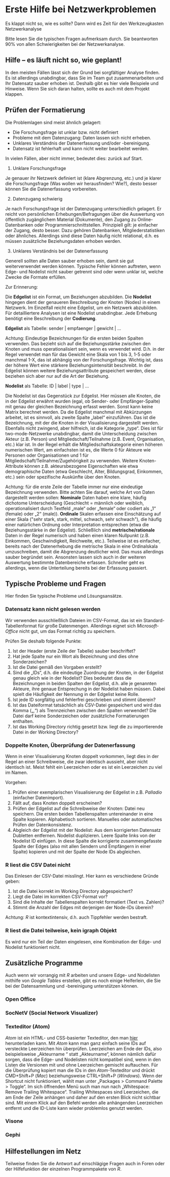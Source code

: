 # Erste Hilfe bei Netzwerkproblemen
Es klappt nicht so, wie es sollte? Dann wird es Zeit für den Werkzeugkasten Netzwerkanalyse

Bitte lesen Sie die typischen Fragen aufmerksam durch. Sie beantworten 90% von allen Schwierigkeiten bei der Netzwerkanalyse.

## Hilfe – es läuft nicht so, wie geplant!
In den meisten Fällen lässt sich der Grund bei sorgfältiger Analyse finden. Es ist allerdings unabdingbar, dass Sie im Team gut zusammenarbeiten und Ihr Datensatz sauber erhoben ist. Deshalb gibt es hier viele Beispiele und Hinweise. Wenn Sie sich daran halten, sollte es auch mit dem Projekt klappen.

## Prüfen der Formatierung
Die Problemlagen sind meist ähnlich gelagert:

* Die Forschungsfrage ist unklar bzw. nicht definiert
* Probleme mit dem Datenzugang: Daten lassen sich nicht erheben.
* Unklares Verständnis der Datenerfassung und/oder -bereinigung.
* Datensatz ist fehlerhaft und kann nicht weiter bearbeitet werden.

In vielen Fällen, aber nicht immer, bedeutet dies: zurück auf Start.

1. Unklare Forschungsfrage

Je genauer ihr Netzwerk definiert ist (klare Abgrenzung, etc.) und je klarer die Forschungsfrage (Was wollen wir herausfinden? Wie?), desto besser können Sie die Datenerfassung vorbereiten.

2. Datenzugang schwierig

Je nach Forschungsfrage ist der Datenzugang unterschiedlich gelagert. Er reicht von persönlichen Erhebungen/Befragungen über die Auswertung von öffentlich zugänglichem Material (Dokumente), den Zugang zu Online-Datenbanken oder Programmierschnittstellen. Prinzipiell gilt: je einfacher der Zugang, desto besser. Dazu gehören Datenbanken, Mitgliederstatistiken oder ähnliches. Allerdings sind diese Daten häufig nicht relational, d.h. es müssen zusätzliche Beziehungsdaten erhoben werden.

3. Unklares Verständnis bei der Datenerfassung

Generell sollten alle Daten sauber erhoben sein, damit sie gut weiterverwendet werden können. Typische Fehler können auftreten, wenn Edge- und Nodelist nicht sauber getrennt sind oder wenn unklar ist, welche Zwecke die Formate erfüllen.

Zur Erinnerung:

Die **Edgelist** ist ein Format, um Beziehungen abzubilden. Die **Nodelist** hingegen dient der genaueren Beschreibung der Knoten (Nodes) in einem Netzwerk. Im Einzelfall reicht eine Edgelist, um ein Netzwerk abzubilden. Für detailliertere Analysen ist eine Nodelist unabdingbar. Jede Erhebung benötigt eine Beschreibung der **Codierung**.

**Edgelist** als Tabelle: sender | empfaenger | gewicht | ...

Achtung: Eindeutige Bezeichnungen für die ersten beiden Spalten verwenden. Das bezieht sich auf die Beziehungsstärke zwischen den Knoten und muss operationalisiert sein, wenn es verwendet wird. D.h. in der Regel verwendet man für das Gewicht eine Skala von 1 bis 3, 1-5 oder manchmal 1-X, das ist abhängig von der Forschungsfrage. Wichtig ist, dass der höhere Wert eine stärkere Beziehungsintensität beschreibt. In der Edgelist können weitere Beziehungsattribute gespeichert werden, diese beziehen sich aber nur auf die Art der Beziehung.

**Nodelist** als Tabelle: ID | label | type | ...

Die Nodelist ist das Gegenstück zur Edgelist. Hier müssen alle Knoten, die in der Edgelist erwähnt wurden (egal, ob Sender- oder Empfänger-Spalte) mit genau der gleichen Bezeichnung erfasst werden. Sonst kann keine Matrix berechnet werden. Da die Edgelist manchmal mit Abkürzungen arbeitet, ist es sinnvoll, als zweite Spalte „label“ einzuführen. Das ist die Bezeichnung, mit der die Knoten in der Visualisierung dargestellt werden. Ebenfalls nicht zwingend, aber hilfreich, ist die Kategorie „type“. Dies ist für two-mode-Netzwerke unabdingbar, damit die Unterscheidung zwischen Akteur (z.B. Person) und Mitgliedschaft/Teilnahme (z.B. Event, Organisation, etc.) klar ist. In der Regel erhält die Mitgliedschaftskategorie einen höheren numerischen Wert, am einfachsten ist es, die Werte 0 für Akteure wie Personen oder Organisationen und 1 für Mitgliedschaft/Teilnahme/Zugehörigkeit zu verwenden. Weitere Knoten-Attribute können z.B. akteursbezogene Eigenschaften wie etwa demographische Daten (etwa Geschlecht, Alter, Bildungsgrad, Einkommen, etc.) sein oder spezifische Auskünfte über den Knoten.

Achtung: für die erste Zeile der Tabelle immer nur eine eindeutige Bezeichnung verwenden. Bitte achten Sie darauf, welche Art von Daten dargestellt werden sollen: **Nominale** Daten haben eine klare, häufig dichotome Unterscheidung (Geschlecht = männlich oder weiblich, operationalisiert durch Textfeld „male“ oder „female“ oder codiert als „1“ (female) oder „2“ (male)). **Ordinale** Skalen erfassen eine Einschätzung auf einer Skala ("sehr stark, stark, mittel, schwach, sehr schwach"), die häufig einer natürlichen Ordnung oder Interpretation entsprechen (etwa die Beziehungsstärke in der Edgelist). Schließlich sind **metrische/rationale** Daten in der Regel numerisch und haben einen klaren Nullpunkt (z.B. Einkommen, Geschwindigkeit, Reichweite, etc.). Teilweise ist es einfacher, bereits nach der Datenerhebung die metrische Skala in eine Ordinalskala umzuschreiben, damit die Abgrenzung deutlicher wird. Das muss allerdings sauber begründet sein. Ansonsten lassen sich auch in der weiteren Auswertung bestimmte Datenbereiche erfassen. Schneller geht es allerdings, wenn die Unterteilung bereits bei der Erfassung passiert.

## Typische Probleme und Fragen
Hier finden Sie typische Probleme und Lösungsansätze.

### Datensatz kann nicht gelesen werden
Wir verwenden ausschließlich Dateien im CSV-Format, das ist ein Standard-Tabellenformat für große Datenmengen. Allerdings eignet sich *Microsoft-Office* nicht gut, um das Format richtig zu speichern.

Prüfen Sie deshalb folgende Punkte:

1. Ist der Header (erste Zeile der Tabelle) sauber beschriftet?
2. Hat jede Spalte nur ein Wort als Bezeichnung und dies ohne Sonderzeichen?
3. Ist die Datei gemäß den Vorgaben erstellt?
4. Sind die „IDs“, d.h. die eindeutige Zuordnung der Knoten, in der Edgelist genau gleich wie in der Nodelist? Dies bedeutet dass die Bezeichnungen in beiden Spalten der Edgelist, d.h. alle je genannten Akteure, ihre genaue Entsprechung in der Nodelist haben müssen. Dabei spielt die Häufigkeit der Nennung in der Edgelist keine Rolle.
5. Ist jede ID sorgfältig und fehlerfrei geschrieben und stimmt überein?
6. Ist das Dateiformat tatsächlich als CSV-Datei gespeichert und wird das Komma („,“) als Trennzeichen zwischen den Spalten verwendet? Die Datei darf keine Sonderzeichen oder zusätzliche Formatierungen enthalten.
7. Ist das Working Directory richtig gesetzt bzw. liegt die zu importierende Datei in der Working Directory?

### Doppelte Knoten, Überprüfung der Datenerfassung
Wenn in einer Visualisierung Knoten doppelt vorkommen, liegt dies in der Regel an einer Schreibweise, die zwar identisch aussieht, aber nicht identisch ist. Meist fehlt ein Leerzeichen oder es ist ein Leerzeichen zu viel im Namen.

Vorgehen:

1. Prüfen einer exemplarischen Visualisierung der Edgelist in z.B. *Palladio* (einfacher Datenimport).
2. Fällt auf, dass Knoten doppelt erscheinen?
3. Prüfen der Edgelist auf die Schreibweise der Knoten: Datei neu speichern. Die ersten beiden Tabellenspalten untereinander in eine Spalte kopieren. Alphabetisch sortieren. Manuelles oder automatisches Prüfen der Datenkonsistenz.
4. Abgleich der Edgelist mit der Nodelist: Aus dem korrigierten Datensatz Dubletten entfernen. Nodelist duplizieren. Leere Spalte links von der Nodelist ID einfügen. In diese Spalte die korrigierte zusammengefasste Spalte der Edges (also mit allen Sendern und Empfängern in einer Spalte) kopieren und mit der Spalte der Node IDs abgleichen.

### R liest die CSV Datei nicht
Das Einlesen der CSV-Datei misslingt. Hier kann es verschiedene Gründe geben:

1. Ist die Datei korrekt im Working Directory abgespeichert?
2. Liegt die Datei im korrekten CSV-Format vor?
3. Sind die Inhalte der Tabellenspalten korrekt formatiert (Text vs. Zahlen)?
4. Stimmt die Anzahl der Edges mit derjenigen der Node-IDs überein?

Achtung: *R* ist kontextintensiv, d.h. auch Tippfehler werden bestraft.

### R liest die Datei teilweise, kein igraph Objekt
Es wird nur ein Teil der Daten eingelesen, eine Kombination der Edge- und Nodelist funktioniert nicht.

## Zusätzliche Programme
Auch wenn wir vorrangig mit *R* arbeiten und unsere Edge- und Nodelisten mithilfe von *Google Tables* erstellen, gibt es noch einige Helferlein, die Sie bei der Datensammlung und -bereinigung unterstützen können.

### Open Office

### SocNetV (Social Network Visualizer)

### Texteditor (Atom)
*Atom* ist ein HTML- und CSS-basierter Texteditor, den man [hier](https://atom.io/) herunterladen kann. Mit *Atom* kann man ganz einfach seine IDs auf versteckte Leerzeichen hin überprüfen. Leerzeichen am Ende der IDs, also beispielsweise „Akteurname “ statt „Akteurname“, können nämlich dafür sorgen, dass die Edge- und Nodelisten nicht kompatibel sind, wenn in den Listen die Versionen mit und ohne Leerzeichen gemischt auftauchen. Für die Überprüfung kopiert man die IDs in den *Atom*-Texteditor und drückt CMD+Shift+P (*Mac*) beziehungsweise CTRL+Shift+P (*Windows*). Wenn der Shortcut nicht funktioniert, wählt man unter „Packages > Command Palette > Toggle“. Im sich öffnenden Menü such man nun nach „Whitespace: Remove Trailing Whitespace“. Trailing Whitespaces sind Leerzeichen, die am Ende der Zeile anhängen und daher auf den ersten Blick nicht sichtbar sind. Mit einem Klick auf den Befehl werden alle anhängenden Leerzeichen entfernt und die ID-Liste kann wieder problemlos genutzt werden.

### Visone

### Gephi

## Hilfestellungen im Netz
Teilweise finden Sie die Antwort auf einschlägige Fragen auch in Foren oder der Hilfefunktion der einzelnen Programmpakete von *R*.
